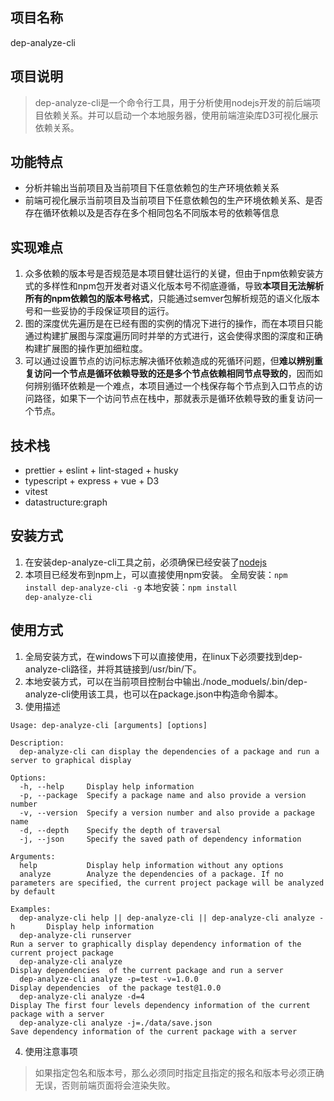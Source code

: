 ## 项目名称
dep-analyze-cli
## 项目说明
> dep-analyze-cli是一个命令行工具，用于分析使用nodejs开发的前后端项目依赖关系。并可以启动一个本地服务器，使用前端渲染库D3可视化展示依赖关系。

## 功能特点
+ 分析并输出当前项目及当前项目下任意依赖包的生产环境依赖关系
+ 前端可视化展示当前项目及当前项目下任意依赖包的生产环境依赖关系、是否存在循环依赖以及是否存在多个相同包名不同版本号的依赖等信息

## 实现难点
1. 众多依赖的版本号是否规范是本项目健壮运行的关键，但由于npm依赖安装方式的多样性和npm包开发者对语义化版本号不彻底遵循，导致**本项目无法解析所有的npm依赖包的版本号格式**，只能通过semver包解析规范的语义化版本号和一些妥协的手段保证项目的运行。
2. 图的深度优先遍历是在已经有图的实例的情况下进行的操作，而在本项目只能通过构建扩展图与深度遍历同时并举的方式进行，这会使得求图的深度和正确构建扩展图的操作更加细粒度。
3. 可以通过设置节点的访问标志解决循环依赖造成的死循环问题，但**难以辨别重复访问一个节点是循环依赖导致的还是多个节点依赖相同节点导致的**，因而如何辨别循环依赖是一个难点，本项目通过一个栈保存每个节点到入口节点的访问路径，如果下一个访问节点在栈中，那就表示是循环依赖导致的重复访问一个节点。

## 技术栈
+ prettier + eslint + lint-staged + husky
+ typescript + express + vue + D3
+ vitest
+ datastructure:graph

## 安装方式
1. 在安装dep-analyze-cli工具之前，必须确保已经安装了[nodejs](https://nodejs.cn/download/)
2. 本项目已经发布到npm上，可以直接使用npm安装。
全局安装：<code>npm install dep-analyze-cli -g</code>
本地安装：<code>npm install dep-analyze-cli</code>
## 使用方式
1. 全局安装方式，在windows下可以直接使用，在linux下必须要找到dep-analyze-cli路径，并将其链接到/usr/bin/下。
2. 本地安装方式，可以在当前项目控制台中输出./node_moduels/.bin/dep-analyze-cli使用该工具，也可以在package.json中构造命令脚本。
3. 使用描述
```
Usage: dep-analyze-cli [arguments] [options] 

Description:
  dep-analyze-cli can display the dependencies of a package and run a server to graphical display

Options:
  -h, --help     Display help information
  -p, --package  Specify a package name and also provide a version number
  -v, --version  Specify a version number and also provide a package name
  -d, --depth    Specify the depth of traversal 
  -j, --json     Specify the saved path of dependency information

Arguments:
  help           Display help information without any options
  analyze        Analyze the dependencies of a package. If no parameters are specified, the current project package will be analyzed by default

Examples:
  dep-analyze-cli help || dep-analyze-cli || dep-analyze-cli analyze -h       Display help information
  dep-analyze-cli runserver                                                   Run a server to graphically display dependency information of the current project package
  dep-analyze-cli analyze                                                     Display dependencies  of the current package and run a server
  dep-analyze-cli analyze -p=test -v=1.0.0                                    Display dependencies  of the package test@1.0.0
  dep-analyze-cli analyze -d=4                                                Display The first four levels dependency information of the current package with a server
  dep-analyze-cli analyze -j=./data/save.json                                 Save dependency information of the current package with a server
```
4. 使用注意事项
> 如果指定包名和版本号，那么必须同时指定且指定的报名和版本号必须正确无误，否则前端页面将会渲染失败。

